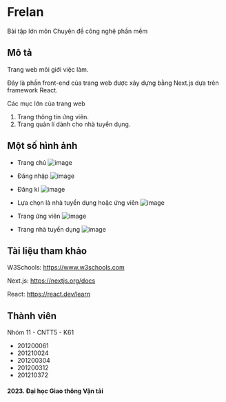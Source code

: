 # Frelan
Bài tập lớn môn Chuyên đề công nghệ phần mềm

## Mô tả
Trang web môi giới việc làm.

Đây là phần front-end của trang web được xây dựng bằng Next.js dựa trên framework React.

Các mục lớn của trang web
  
  1. Trang thông tin ứng viên.
  2. Trang quản lí dành cho nhà tuyển dụng.

## Một số hình ảnh
  * Trang chủ
  ![image](https://github.com/ngquy02/Web_Frontend_Frelan/assets/85392867/d8a94221-de40-40d8-801a-ba7ae4631f8f)

  * Đăng nhập
  ![image](https://github.com/ngquy02/Web_Frontend_Frelan/assets/85392867/0020b84c-2ab6-4ab5-a03c-683dc8f54392)

  * Đăng kí
  ![image](https://github.com/ngquy02/Web_Frontend_Frelan/assets/85392867/06ce979c-2e30-4c76-b072-6ddb044e4b6b)

  * Lựa chọn là nhà tuyển dụng hoặc ứng viên
  ![image](https://github.com/ngquy02/Web_Frontend_Frelan/assets/85392867/d705a485-8e5a-4c59-8ffc-f00e8a5e749f)

  * Trang ứng viên
  ![image](https://github.com/ngquy02/Web_Frontend_Frelan/assets/85392867/2b80524f-61d6-4f1b-b840-ebb1e4d94a44)

  * Trang nhà tuyển dụng
  ![image](https://github.com/ngquy02/Web_Frontend_Frelan/assets/85392867/321303c1-3c8f-4481-aaae-db9560fd4afa)

## Tài liệu tham khảo
W3Schools: https://www.w3schools.com

Next.js: https://nextjs.org/docs

React: https://react.dev/learn

## Thành viên
Nhóm 11 - CNTT5 - K61

  * 201200061
  * 201210024
  * 201200304
  * 201200312
  * 201210372
  
#### 2023. Đại học Giao thông Vận tải
